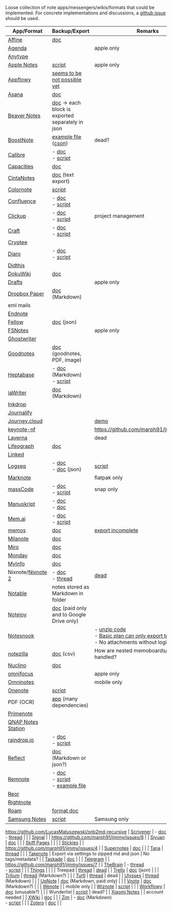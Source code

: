 Loose collection of note apps/messengers/wikis/formats that could be implemented. For concrete implementations and discussions, a [github issue](https://github.com/marph91/jimmy/issues) should be used.

| App/Format | Backup/Export | Remarks |
| --- | --- | --- |
| [Affine](https://github.com/toeverything/AFFiNE) | [doc](https://docs.affine.pro/docs/settings) |     |
| [Agenda](https://agenda.com/) |     | apple only |
| [Anytype](https://anytype.io/) |     |     |
| [Apple Notes](https://www.icloud.com/notes) | [script](https://github.com/mattrose/AppleNotes2Joplin) | apple only |
| [Appflowy](https://appflowy.io/) | [seems to be not possible yet](https://github.com/AppFlowy-IO/AppFlowy/issues/4387) |     |
| [Asana](https://asana.com/) | [doc](https://help.taskade.com/en/articles/8958607-import-from-asana) |     |
| [Beaver Notes](https://beavernotes.com/) | [doc](https://beaver-notes.github.io/Beaver-Docs/docs/user-docs/Beaver%20Notes/Getting%20Around) → each block is exported separately in json |     |
| [BoostNote](https://boostnote.io/) | [example file](https://github.com/bitoffdev/sovereign-note/tree/main/tests/resources/example-boostnote-collection) ([cson](https://pypi.org/project/cson/)) | dead? |
| [Calibre](https://calibre-ebook.com/) | - [doc](https://manual.calibre-ebook.com/en/faq.html#how-do-i-move-my-calibre-data-from-one-computer-to-another) <br>- [script](https://github.com/Mick2nd/Calibre-Import) |     |
| [Capacities](https://capacities.io/) | [doc](https://docs.capacities.io/reference/export#export) |     |
| [CintaNotes](http://cintanotes.com/) | [doc](http://cintanotes.com/help/#export) (text export) |     |
| [Colornote](https://www.colornote.com/) | [script](https://github.com/shervinemami/colornote_to_joplin) |     |
| [Confluence](https://www.atlassian.com/software/confluence) | - [doc](https://support.atlassian.com/confluence-cloud/docs/export-content-to-word-pdf-html-and-xml/#Export-a-space) <br>- [script](https://github.com/KkEi34/confluence-to-obsidian-plugin) |     |
| [Clickup](https://clickup.com/) | - [doc](https://help.clickup.com/hc/en-us/articles/6310551109527-Task-data-export) <br>- [script](https://github.com/jordanbates/clickup_to_joplin) | project management |
| [Craft](https://www.craft.do/) | - [doc](https://support.craft.do/hc/en-us/articles/4418134683665-Exporting-documents-from-Craft) <br>- [script](https://github.com/coofdy/craft-to-obsidian) |     |
| [Cryptee](https://crypt.ee/) |     |     |
| [Diaro](https://diaroapp.com/) | - [doc](https://diaroapp.com/faq/how-do-i-backup-my-data-2/) <br>- [script](https://forum.obsidian.md/t/meta-migration-workflows/15252/46) |     |
| [Didthis](https://didthis.app/) |     |     |
| [DokuWiki](https://www.dokuwiki.org/) | [doc](https://www.dokuwiki.org/faq:backup) |     |
| [Drafts](https://getdrafts.com/) |     | apple only |
| [Dropbox Paper](https://paper.dropbox.com/) | [doc](https://help.dropbox.com/de-de/view-edit/paper-export-docs) (Markdown) |     |
| eml mails |     |     |
| [Endnote](https://web.endnote.com/) |     |     |
| [Fellow](https://fellow.app/) | [doc](https://help.fellow.app/en/articles/5451749-how-to-export-personal-data) (json) |     |
| [FSNotes](https://fsnot.es/) |     | apple only |
| [Ghostwriter](https://kde.github.io/ghostwriter/) |     |     |
| [Goodnotes](https://www.goodnotes.com/) | [doc](https://support.goodnotes.com/hc/en-us/articles/7353742824975-Export-documents-or-pages#export-documents-or-pages-0-0) (goodnotes, PDF, image) |     |
| [Heptabase](https://heptabase.com/) | - [doc](https://wiki.heptabase.com/how-sustainable-is-heptabase) (Markdown) <br>- [script](https://github.com/link-ding/Heptabase-Export) |     |
| [iaWriter](https://ia.net/writer) | [doc](https://ia.net/writer/support/preview/export-share-print) (Markdown) |     |
| [Inkdrop](https://www.inkdrop.app/) |     |     |
| [Journalify](https://www.journalify.com/) |     |     |
| [Journey.cloud](https://journey.cloud/) |     | [demo](https://journey.cloud/app/timeline) |
| [keynote-nf](https://github.com/dpradov/keynote-nf) |     | https://github.com/marph91/jimmy/issues/3 |
| [Laverna](https://laverna.cc/) |     | dead |
| [Lifeograph](https://sourceforge.net/projects/lifeograph/) | [doc](https://lifeograph.sourceforge.net/doku.php) |     |
| [Linked](https://github.com/lostdesign/linked) |     |     |
| [Logseq](https://logseq.com/) | - [doc](https://help.taskade.com/en/articles/8958600-import-from-logseq) <br>- [doc](https://randomgeekery.org/post/2022/03/logseq-export-formats/) (json) | [script](https://github.com/NishantTharani/LogSeqToObsidian) |
| [Marknote](https://apps.kde.org/de/marknote/) |     | flatpak only |
| [massCode](https://masscode.io/) | - [doc](https://masscode.io/documentation/essentials/storage.html) <br>- [script](https://discourse.joplinapp.org/t/masscode2md/38607) | snap only |
| [Manuskript](https://www.theologeek.ch/manuskript/) | - [doc](https://www.theologeek.ch/manuskript/2016/03/31/open-plain-text-file-format/) <br>- [doc](https://github.com/olivierkes/manuskript/wiki/Import-and-Export-capabilities) |     |
| [Mem.ai](https://get.mem.ai/) | - [doc](https://support.mem.ai/article/73-exporting-your-mems) <br>- [script](https://github.com/jack-song/MigrateMem) |     |
| [memos](https://github.com/usememos/memos) | [doc](https://github.com/usememos/memos/pull/2854) | [export incomplete](https://github.com/usememos/memos/issues/3295) |
| [Milanote](https://milanote.com/) | [doc](https://help.milanote.com/en/articles/111395-exporting-your-work) |     |
| [Miro](https://miro.com/) | [doc](https://help.taskade.com/en/articles/8958608-import-from-miro) |     |
| [Monday](https://monday.com/) | [doc](https://help.taskade.com/en/articles/8958596-import-from-monday) |     |
| [MyInfo](https://www.myinfoapp.com/) | [doc](https://www.myinfoapp.com/features) |     |
| Nixnote/[Nixnote 2](https://github.com/baumgarr/Nixnote2) | - [doc](https://github.com/baumgarr/nixnote2/issues/483) <br>- [thread](https://discourse.joplinapp.org/t/import-from-nixnote/183/7) | [dead](https://github.com/robert7/nixnote2/issues/181) |
| [Notable](https://notable.app/) | notes stored as Markdown in folder |     |
| [Notejoy](https://notejoy.com/) | [doc](https://notejoy.com/help/export-notes) (paid only and to Google Drive only) |     |
| [Notesnook](https://notesnook.com/) |     | - [unzip code](https://github.com/streetwriters/notesnook/blob/1f0fc83a7c5694eeda17dc70f35d69ca0df26bf2/apps/web/src/utils/compressor.ts#L44-L55) <br>- [Basic plan can only export to text](https://notesnook.com/pricing/) <br>- No attachments without login |
| [notezilla](https://www.conceptworld.com/Notezilla) | [doc](https://www.conceptworld.com/Notezilla) (csv) | How are nested memoboards/notebooks handled? |
| [Nuclino](https://www.nuclino.com/) | [doc](https://help.nuclino.com/fb60e6f6-export-a-workspace) |     |
| [omnifocus](https://www.omnigroup.com/omnifocus) |     | apple only |
| [Omninotes](https://omninotes.app/) |     | mobile only |
| [Onenote](https://www.onenote.com/) | [script](https://github.com/Ben-Gillman/onenote_to_markdown) |     |
| PDF (OCR) | [app](https://github.com/VikParuchuri/marker) (many dependencies) |     |
| [Primenote](https://gitlab.com/william.belanger/primenote) |     |     |
| [QNAP Notes Station](https://www.qnap.com/de-de/software/notes-station) |     |     |
| [raindrop.io](https://raindrop.io/) | - [doc](https://help.raindrop.io/backups) <br>- [script](https://github.com/bobscott45/raindrop2enex) |     |
| [Reflect](https://reflect.app/) | [doc](https://reflect.academy/import-export-backups) (Markdown or json?) |     |
| [Remnote](https://www.remnote.com/) | - [doc](https://help.remnote.com/en/articles/7898019-exporting-notes#h_fffe55a9a8) <br>- [script](https://github.com/AnweshGangula/PKMigrator/tree/main/Remnote2Obsidian) <br>- [example file](https://github.com/AnweshGangula/PKMigrator/blob/main/Data/RemNote_Export_August_23rd_2021_Guest_json.zip) |     |
| [Reor](https://github.com/reorproject/reor) |     |     |
| [Rightnote](https://www.bauerapps.com/rightnote/) |     |     |
| [Roam](https://roamresearch.com/) | [format doc](https://github.com/obsidianmd/obsidian-importer/blob/master/src/formats/roam-json.ts) |     |
| [Samsung Notes](https://www.samsung.com/uk/apps/samsung-notes/) | [script](https://github.com/LucasMatuszewski/snb2md-recursive) | Samsung only |
https://github.com/LucasMatuszewski/snb2md-recursive
| [Scrivener](https://www.literatureandlatte.com/scrivener/overview) | - [doc](https://www.literatureandlatte.com/how-to-export-scrivener-projects-and-why-you-might-want-to) <br>- [thread](https://github.com/obsidianmd/obsidian-importer/issues/30) |     |
| [Signal](https://signal.org/de/) |     | https://github.com/marph91/jimmy/issues/8 |
| [Siyuan](https://github.com/siyuan-note/siyuan) | [doc](https://github.com/siyuan-note/siyuan?tab=readme-ov-file#does-it-support-data-synchronization-through-a-third-party-sync-disk) |     |
| [Skiff Pages](https://skiff.com/pages) |     |     |
| [Stickies](https://www.zhornsoftware.co.uk/stickies/) |     | https://github.com/marph91/jimmy/issues/4 |
| [Supernotes](https://supernotes.app/) | [doc](https://help.supernotes.app/en/articles/3068672-printing-exporting#h_f37e2930e4) |     |
| [Tana](https://tana.inc/) | [thread](https://www.reddit.com/r/TanaInc/comments/13jjiwi/comment/jkgca57/) |     |
| [Takenote](https://takenote.ai/) | Export via settings to zipped md and json | No tags/metadata? |
| [Taskade](https://www.taskade.com/) | [doc](https://help.taskade.com/en/collections/8400888-export) |     |
| [Telegram](https://telegram.org/) |     | https://github.com/marph91/jimmy/issues/7 |
| [TheBrain](https://www.thebrain.com/) | - [thread](https://forums.thebrain.com/post/exporting-brain-possible-9725592) <br>- [script](https://github.com/sanderdatema/thebrain2markdown) |     |
| [Things](https://github.com/thingsapi/things-cli) |     |     |
| Treepad | [thread](https://discourse.joplinapp.org/t/how-can-i-export-html-notes-from-treepad/27554) | [dead](https://www.myinfoapp.com/blog/what-happened-to-treepad) |
| [Trello](https://trello.com/) | [doc](https://support.atlassian.com/trello/docs/exporting-data-from-trello/) (json) |     |
| [Trilium](https://github.com/zadam/trilium) | [thread](https://github.com/zadam/trilium/discussions/2827) (Markdown?) |     |
| [Turtl](https://turtlapp.com/) | [thread](https://discourse.joplinapp.org/t/turtl-to-md-directory-python/29010) | dead |
| [Ulysses](https://ulysses.app/) | [thread](https://github.com/obsidianmd/obsidian-importer/issues/18) (Markdown) |     |
| [UpNote](https://getupnote.com/) | [doc](https://medium.com/upnote/export-your-notes-3d8d6f7739d7) (Markdown, paid only) |     |
| [Vnote](https://github.com/vnotex/vnote) | [doc](https://app.vnote.fun/en_us/#!docs/Users/Export.md) (Markdown?) |     |
| [Wenote](https://play.google.com/store/apps/details?id=com.yocto.wenote) |     | mobile only |
| [Wiznote](https://www.wiz.cn/) | [script](https://github.com/scher000/wiz2joplin) |     |
| [Workflowy](https://workflowy.com/) | [doc](https://workflowy.com/help/exporting/) (unusable?) |     |
| Wunderlist | [script](https://github.com/eschlot/Wunderlist2Joplin) | dead? |
| [Xiaomi Notes](https://i.mi.com/note/h5) |     | account needed |
| [XWiki](https://www.xwiki.org/) | [doc](https://www.xwiki.org/xwiki/bin/view/Documentation/UserGuide/Features/Exports) |     |
| [Zim](https://zim-wiki.org/index.html) | - [doc](https://zim-wiki.org/manual/Help/Export.html) (Markdown) <br>- [script](https://gist.github.com/reagle/7418f54fb6e40fe8d925e1c3f5325076) |     |
| [Zotero](https://www.zotero.org/) | [doc](https://www.zotero.org/support/kb/exporting) |     |
